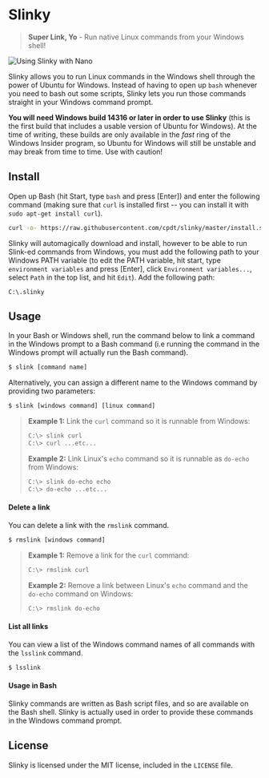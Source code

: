 # Slinky

> **Super Link, Yo** - Run native Linux commands from your Windows shell!

![Using Slinky with Nano](http://i.imgur.com/RLFtEEb.gif)

Slinky allows you to run Linux commands in the Windows shell through the power of Ubuntu for Windows. Instead of having to open up `bash` whenever you need to bash out some scripts, Slinky lets you run those commands straight in your Windows command prompt.

**You will need Windows build 14316 or later in order to use Slinky** (this is the first build that includes a usable version of Ubuntu for Windows). At the time of writing, these builds are only available in the _fast_ ring of the Windows Insider program, so Ubuntu for Windows will still be unstable and may break from time to time. Use with caution!

## Install

Open up Bash (hit Start, type `bash` and press [Enter]) and enter the following command (making sure that `curl` is installed first -- you can install it with `sudo apt-get install curl`).

```bash
curl -o- https://raw.githubusercontent.com/cpdt/slinky/master/install.sh | /bin/bash
```

Slinky will automagically download and install, however to be able to run Slink-ed commands from Windows, you must add the following path to your Windows PATH variable (to edit the PATH variable, hit start, type `environment variables` and press [Enter], click `Environment variables...`, select `Path` in the top list, and hit `Edit`). Add the following path:

```
C:\.slinky
```

## Usage

In your Bash or Windows shell, run the command below to link a command in the Windows prompt to a Bash command (i.e running the command in the Windows prompt will actually run the Bash command).

```bash
$ slink [command name]
```

Alternatively, you can assign a different name to the Windows command by providing two parameters:

```bash
$ slink [windows command] [linux command]
```

> **Example 1:**
> Link the `curl` command so it is runnable from Windows:
> ```bash
> C:\> slink curl
> C:\> curl ...etc...
> ```
> **Example 2:**
> Link Linux's `echo` command so it is runnable as `do-echo` from Windows:
> ```bash
> C:\> slink do-echo echo
> C:\> do-echo ...etc...
> ```

#### Delete a link

You can delete a link with the `rmslink` command.

```bash
$ rmslink [windows command]
```

> **Example 1:**
> Remove a link for the `curl` command:
> ```bash
> C:\> rmslink curl
> ```
> **Example 2:**
> Remove a link between Linux's `echo` command and the `do-echo` command on Windows:
> ```bash
> C:\> rmslink do-echo
> ```

#### List all links

You can view a list of the Windows command names of all commands with the `lsslink` command.

```bash
$ lsslink
```

#### Usage in Bash

Slinky commands are written as Bash script files, and so are available on the Bash shell. Slinky is actually used in order to provide these commands in the Windows command prompt.

## License

Slinky is licensed under the MIT license, included in the `LICENSE` file.
